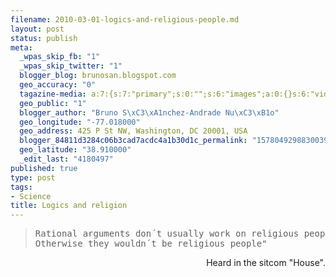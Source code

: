 ```yaml
--- 
filename: 2010-03-01-logics-and-religious-people.md
layout: post
status: publish
meta: 
  _wpas_skip_fb: "1"
  _wpas_skip_twitter: "1"
  blogger_blog: brunosan.blogspot.com
  geo_accuracy: "0"
  tagazine-media: a:7:{s:7:"primary";s:0:"";s:6:"images";a:0:{}s:6:"videos";a:0:{}s:11:"image_count";s:1:"0";s:6:"author";s:7:"4180497";s:7:"blog_id";s:7:"8438084";s:9:"mod_stamp";s:19:"2011-01-18 19:31:28";}
  geo_public: "1"
  blogger_author: "Bruno S\xC3\xA1nchez-Andrade Nu\xC3\xB1o"
  geo_longitude: "-77.018000"
  geo_address: 425 P St NW, Washington, DC 20001, USA
  blogger_84811d3284c06b3cad7acdc4a1b30d1c_permalink: "1578049298830039525"
  geo_latitude: "38.910000"
  _edit_last: "4180497"
published: true
type: post
tags: 
- Science
title: Logics and religion
---
```

<blockquote>
<pre>Rational arguments don´t usually work on religious people. 
Otherwise they wouldn´t be religious people"</pre>
</blockquote>
<p style="text-align:right;">Heard in the sitcom "House".</p>

